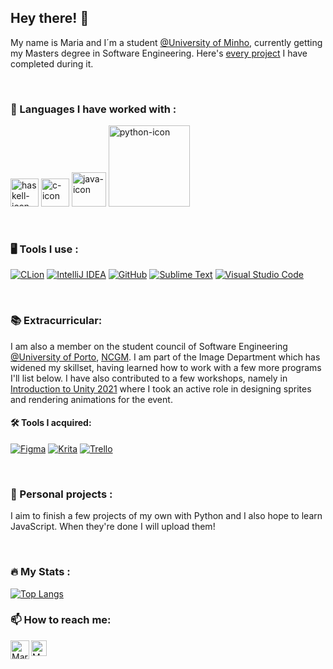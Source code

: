 ## Hey there! 👋
My name is Maria and I´m a student [@University of Minho](https://www.uminho.pt/PT), currently getting my Masters degree in Software Engineering.
Here's [every project](https://github.com/stellaechild/uminho) I have completed during it.<br />




<br />

### 📖 Languages I have worked with :
  <a href="https://www.haskell.org/documentation/"><img src="https://user-images.githubusercontent.com/62104686/142400954-7afaf2dd-8895-4635-9891-064742925ff0.png" width=45px alt="haskell-icon"></a>
  <a href="https://devdocs.io/c/"><img src="https://user-images.githubusercontent.com/62104686/142401436-ef904c55-7d35-4d15-a5fc-6cb57cd5bfc7.png" width=45px alt="c-icon"></a>
 <a href="https://docs.oracle.com/en/java/javase/17/docs/api/index.html"><img src="https://user-images.githubusercontent.com/62104686/142401190-df78b2c6-2bfc-4ead-96bc-bd09951071fb.png"  width=55px alt="java-icon"></a>
 <a href="https://docs.python.org/release/3.11.1/library/index.html"><img src="https://www.python.org/static/img/python-logo@2x.png" width=130px alt="python-icon"></a>

<br />

### 🖥️ Tools I use :
[![CLion](https://img.shields.io/badge/CLion-black?style=for-the-badge&logo=clion&logoColor=white)](https://www.jetbrains.com/clion/)
[![IntelliJ IDEA](https://img.shields.io/badge/IntelliJIDEA-000000.svg?style=for-the-badge&logo=intellij-idea&logoColor=white)](https://www.jetbrains.com/idea/)
[![GitHub](https://img.shields.io/badge/github-%23121011.svg?style=for-the-badge&logo=github&logoColor=white)](https://github.com/)
[![Sublime Text](https://img.shields.io/badge/sublime_text-%23575757.svg?style=for-the-badge&logo=sublime-text&logoColor=important)](www.sublimetext.com)
[![Visual Studio Code](https://img.shields.io/badge/Visual%20Studio%20Code-0078d7.svg?style=for-the-badge&logo=visual-studio-code&logoColor=white)](https://code.visualstudio.com/)

<br />


### 📚 Extracurricular:
I am also a member on the student council of Software Engineering [@University of Porto](https://sigarra.up.pt/feup/pt/web_page.inicial), [NCGM](https://ncgm.fe.up.pt/pt/home). I am part of the Image Department which has widened my skillset, having learned how to work with a few more programs I'll list below. I have also contributed to a few workshops, namely in [Introduction to Unity 2021](https://github.com/ncgmfeup/Introduction_to_Unity_2021) where I took an active role in designing sprites and rendering animations for the event.
<br />
#### 🛠️ Tools I acquired:
[![Figma](https://img.shields.io/badge/Figma-logo.svg?style=for-the-badge&logo=Figma&labelColor=black&color=black)](https://www.figma.com)
[![Krita](https://img.shields.io/badge/Krita-logo.svg?style=for-the-badge&logo=Krita&labelColor=black&color=black)](https://krita.org/en/)
[![Trello](https://img.shields.io/badge/Trello-logo.svg?style=for-the-badge&logo=Trello&labelColor=black&color=black)](https://trello.com/en)


<br />

### 📂 Personal projects :
I aim to finish a few projects of my own with Python and I also hope to learn JavaScript. When they're done I will upload them!


<br />

### 🔥 My Stats :

[![Top Langs](https://github-readme-stats.vercel.app/api/top-langs/?username=stellaechild&layout=compact&theme=radical)](https://github.com/stellaechild)
  


### 📫 How to reach me:
<a href="mailto:maria.bessacunha@gmail.com?Subject=[GIT] - Entrar em contacto"><img align="left" src="https://user-images.githubusercontent.com/62104686/152224895-2300d1bb-f5a9-45f3-aa4e-7fdb3e29be96.png" alt="Maria Cunha | Gmail" width="30px"/></a>
<a href="https://www.linkedin.com/in/maria-cunha-1b9372234/"><img align="left" src="https://raw.githubusercontent.com/yushi1007/yushi1007/main/images/linkedin.svg" alt="Maria Cunha | LinkedIn" width="25px"/></a>


